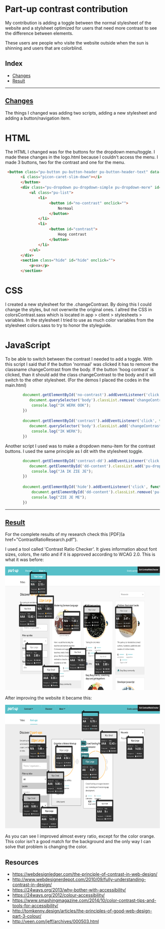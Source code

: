 Part-up contrast contribution
=================

My contribution is adding a toggle between the normal stylesheet of the website and a stylsheet optimized for users that need more contrast to see the difference between elements.

These users are people who visite the website outside when the sun is shinning and users that are colorblind.

## Index
- [Changes](#changes)
- [Result](#result)

--------

## [Changes](#changes)
The things I changed was adding two scripts, adding a new stylesheet and adding a button/navigation item.

# HTML
The HTML I changed was for the buttons for the dropdown menu/toggle. I made these changes in the logo.html because I couldn't access the menu. I made 3 buttons, two for the contrast and one for the menu.

```html
 <button class="pu-button pu-button-header pu-button-header-text" data-toggle-menu="menu" id="contrast-dd" onclick=""> Contrast
       <i class="picon-caret-slim-down"></i>
       </button>
       <div class="pu-dropdown pu-dropdown-simple pu-dropdown-more" id="dd-content" data-clickoutside-close>
           <ul class="pu-list">
               <li>
                    <button id="no-contrast" onclick="">
                        Normaal
                    </button>
               </li>
               <li>
                    <button id="contrast">
                        Hoog contrast
                    </button>
               </li>
           </ul>
       </div>
       <section class="hide" id="hide" onclick="">
           <p>xx</p>
       </section>
```

# CSS
I created a new stylesheet for the .changeContrast. By doing this I could change the styles, but not overwrite the original ones. I altred the CSS in colorsContrast.sass which is located in app > client > stylesheets > variables. In the stylesheet I tried to use as much color variables from the stylesheet colors.sass to try to honor the styleguide.

# JavaScript
To be able to switch between the contrast I needed to add a toggle. With this script I said that if the button 'normaal' was clicked it has to remove the classname changeContrast from the body. If the button 'hoog contrast' is clicked, than it should add the class changeContrast to the body and it will switch to the other stylesheet. (For the demos I placed the codes in the main.html)

```javascript
        document.getElementById('no-contrast').addEventListener('click', function(){
           document.querySelector('body').classList.remove('changeContrast');
            console.log("IK WERK OOK");
        })

        document.getElementById('contrast').addEventListener('click', function(){
           document.querySelector('body').classList.add('changeContrast');
            console.log("IK WERK");
        })
```

Another script I used was to make a dropdown menu-item for the contrast buttons. I used the same principle as I dit with the stylesheet toggle.

```javascript
        document.getElementById('contrast-dd').addEventListener('click', function(){
           document.getElementById('dd-content').classList.add('pu-dropdown-active');
            console.log("JA IK ZIE JE");
        })

        document.getElementById('hide').addEventListener('click', function(){
            document.getElementById('dd-content').classList.remove('pu-dropdown-active');
            console.log("ZIE JE ME");
        })
```
------

## [Result](#result)
For the complete results of my research check this [PDF](a href="ContrastRatioResearch.pdf").

I used a tool called 'Contrast Ratio Checker'. It gives information about font sizes, colors, the ratio and if it is approved according to WCAG 2.0. This is what it was before:

<img src="CRC.png" alt="Overview Contrast Ratio Checker" height="400px">

After improving the website it became this:

<img src="CRCA.png" alt="Overview Contrast Ratio Checker after the optimalization" height="400px">

As you can see I improved almost every ratio, except for the color orange. This color isn't a good match for the background and the only way I can solve that problem is changing the color.


## Resources
- https://webdesignledger.com/the-principle-of-contrast-in-web-design/
- http://www.webdesignerdepot.com/2010/09/fully-understanding-contrast-in-design/
- https://24ways.org/2013/why-bother-with-accessibility/
- https://24ways.org/2012/colour-accessibility/
- https://www.smashingmagazine.com/2014/10/color-contrast-tips-and-tools-for-accessibility/
- http://tomkenny.design/articles/the-principles-of-good-web-design-part-3-colour/
- http://veen.com/jeff/archives/000503.html
